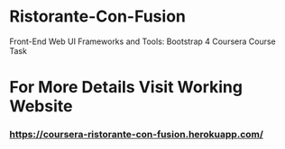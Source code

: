# Ristorante-Con-Fusion
Front-End Web UI Frameworks and Tools: Bootstrap 4 Coursera Course Task

# For More Details Visit Working Website 
### https://coursera-ristorante-con-fusion.herokuapp.com/
